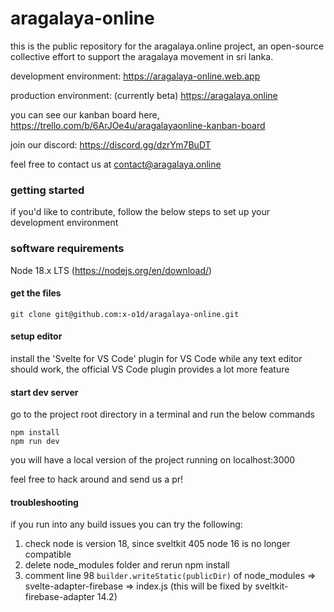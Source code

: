 # aragalaya-online

this is the public repository for the aragalaya.online project, an open-source collective effort to support the aragalaya movement in sri lanka.

development environment:
https://aragalaya-online.web.app

production environment: (currently beta)
https://aragalaya.online

you can see our kanban board here,
https://trello.com/b/6ArJOe4u/aragalayaonline-kanban-board

join our discord:
https://discord.gg/dzrYm7BuDT

feel free to contact us at contact@aragalaya.online

### getting started

if you'd like to contribute, follow the below steps to set up your development environment

### software requirements

Node 18.x LTS (https://nodejs.org/en/download/)

#### get the files

```
git clone git@github.com:x-o1d/aragalaya-online.git
```

#### setup editor

install the 'Svelte for VS Code' plugin for VS Code
while any text editor should work, the official VS Code plugin provides a lot more feature

#### start dev server

go to the project root directory in a terminal and run the below commands

```
npm install
npm run dev
```

you will have a local version of the project running on localhost:3000

feel free to hack around and send us a pr!

#### troubleshooting

if you run into any build issues you can try the following:

1. check node is version 18, since sveltkit 405 node 16 is no longer compatible
2. delete node_modules folder and rerun npm install
4. comment line 98 `builder.writeStatic(publicDir)` of node_modules => svelte-adapter-firebase => index.js  (this will be fixed by sveltkit-firebase-adapter 14.2)
